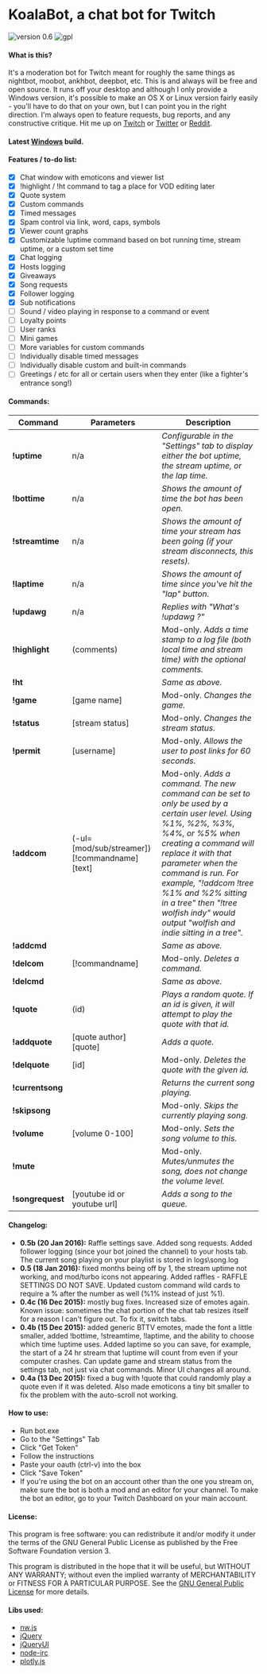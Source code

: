 # KoalaBot, a chat bot for Twitch

![version 0.6](https://img.shields.io/badge/version-0.6-blue.svg?style=flat-square) ![gpl](https://img.shields.io/badge/license-GPLv3-red.svg?style=flat-square)

#### What is this?
It's a moderation bot for Twitch meant for roughly the same things as nightbot, moobot, ankhbot, deepbot, etc. This is and always will be free and open source. It runs off your desktop and although I only provide a Windows version, it's possible to make an OS X or Linux version fairly easily - you'll have to do that on your own, but I can point you in the right direction. I'm always open to feature requests, bug reports, and any constructive critique. Hit me up on [Twitch](http://www.twitch.tv/skhmt/profile) or [Twitter](https://twitter.com/SkTTV) or [Reddit](https://www.reddit.com/message/compose/?to=skhmt&subject=twitch%20bot).

#### Latest [Windows](https://github.com/Skhmt/twitch-bot/releases/download/0.5b/bot0.5b-win32.zip) build.

#### Features / to-do list:
- [x] Chat window with emoticons and viewer list
- [x] !highlight / !ht command to tag a place for VOD editing later
- [x] Quote system
- [x] Custom commands
- [x] Timed messages
- [x] Spam control via link, word, caps, symbols
- [x] Viewer count graphs
- [x] Customizable !uptime command based on bot running time, stream uptime, or a custom set time 
- [x] Chat logging
- [x] Hosts logging
- [x] Giveaways
- [x] Song requests
- [x] Follower logging
- [x] Sub notifications
- [ ] Sound / video playing in response to a command or event
- [ ] Loyalty points
- [ ] User ranks
- [ ] Mini games
- [ ] More variables for custom commands
- [ ] Individually disable timed messages
- [ ] Individually disable custom and built-in commands
- [ ] Greetings / etc for all or certain users when they enter (like a fighter's entrance song!)

#### Commands:
|Command|Parameters|Description|
|-------|-------------------|--------|
|**!uptime**|n/a|*Configurable in the "Settings" tab to display either the bot uptime, the stream uptime, or the lap time.*|
|**!bottime**|n/a|*Shows the amount of time the bot has been open.*|
|**!streamtime**|n/a|*Shows the amount of time your stream has been going (if your stream disconnects, this resets).*|
|**!laptime**|n/a|*Shows the amount of time since you've hit the "lap" button.*|
|**!updawg**|n/a|*Replies with "What's !updawg ?"*|
|**!highlight**|(comments)|Mod-only. *Adds a time stamp to a log file (both local time and stream time) with the optional comments.*|
|**!ht**||*Same as above.*|
|**!game**|[game name]|Mod-only. *Changes the game.*|
|**!status**|[stream status]|Mod-only. *Changes the stream status.*|
|**!permit**|[username]|Mod-only. *Allows the user to post links for 60 seconds.*|
|**!addcom**|(-ul=[mod/sub/streamer]) [!commandname] [text]|Mod-only. *Adds a command. The new command can be set to only be used by a certain user level. Using %1%, %2%, %3%, %4%, or %5% when creating a command will replace it with that parameter when the command is run. For example, "!addcom !tree %1% and %2% sitting in a tree" then "!tree wolfish indy" would output "wolfish and indie sitting in a tree".*|
|**!addcmd**||*Same as above.*|
|**!delcom**|[!commandname]|Mod-only. *Deletes a command.*|
|**!delcmd**||*Same as above.*|
|**!quote**|(id)|*Plays a random quote. If an id is given, it will attempt to play the quote with that id.*|
|**!addquote**|[quote author] [quote]|*Adds a quote.*|
|**!delquote**|[id]|Mod-only. *Deletes the quote with the given id.*|
|**!currentsong**||*Returns the current song playing.*|
|**!skipsong**||Mod-only. *Skips the currently playing song.*|
|**!volume**|[volume 0-100]|Mod-only. *Sets the song volume to this.*|
|**!mute**||Mod-only. *Mutes/unmutes the song, does not change the volume level.*|
|**!songrequest**|[youtube id or youtube url]|*Adds a song to the queue.*|

#### Changelog:
* **0.5b (20 Jan 2016):** Raffle settings save. Added song requests. Added follower logging (since your bot joined the channel) to your hosts tab. The current song playing on your playlist is stored in logs\song.log
* **0.5 (18 Jan 2016):** fixed months being off by 1, the stream uptime not working, and mod/turbo icons not appearing. Added raffles - RAFFLE SETTINGS DO NOT SAVE. Updated custom command wild cards to require a % after the number as well (%1% instead of just %1).
* **0.4c (16 Dec 2015):** mostly bug fixes. Increased size of emotes again. Known issue: sometimes the chat portion of the chat tab resizes itself for a reason I can't figure out. To fix it, switch tabs.
* **0.4b (15 Dec 2015):** added generic BTTV emotes, made the font a little smaller, added !bottime, !streamtime, !laptime, and the ability to choose which time !uptime uses. Added laptime so you can save, for example, the start of a 24 hr stream that !uptime will count from even if your computer crashes. Can update game and stream status from the settings tab, not just via chat commands. Minor UI changes all around. 
* **0.4a (13 Dec 2015):** fixed a bug with !quote that could randomly play a quote even if it was deleted. Also made emoticons a tiny bit smaller to fix the problem with the auto-scroll not working.

#### How to use:
* Run bot.exe
* Go to the "Settings" Tab
* Click "Get Token"
* Follow the instructions
* Paste your oauth (ctrl-v) into the box
* Click "Save Token"
* If you're using the bot on an account other than the one you stream on, make sure the bot is both a mod and an editor for your channel. To make the bot an editor, go to your Twitch Dashboard on your main account.

#### License:
This program is free software: you can redistribute it and/or modify
it under the terms of the GNU General Public License as published by
the Free Software Foundation version 3.

This program is distributed in the hope that it will be useful,
but WITHOUT ANY WARRANTY; without even the implied warranty of
MERCHANTABILITY or FITNESS FOR A PARTICULAR PURPOSE.  See the
[GNU General Public License](https://github.com/Skhmt/twitch-bot/blob/master/LICENSE) for more details.


#### Libs used:
* [nw.js](https://github.com/nwjs/nw.js/)
* [jQuery](https://jquery.com/)
* [jQueryUI](https://jqueryui.com/)
* [node-irc](https://github.com/martynsmith/node-irc/)
* [plotly.js](https://github.com/plotly/plotly.js/)
